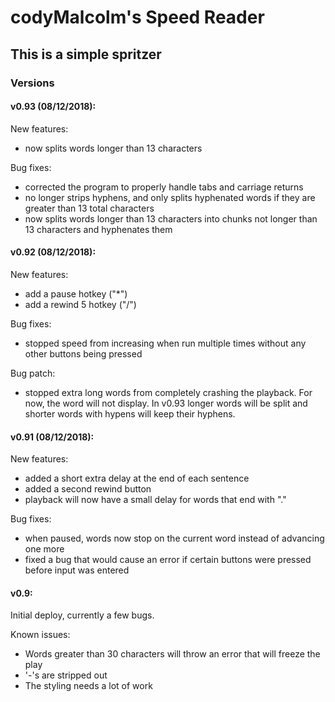 # codyMalcolm's Speed Reader

## This is a simple spritzer

### Versions

#### v0.93 (08/12/2018):

New features:
- now splits words longer than 13 characters

Bug fixes:
- corrected the program to properly handle tabs and carriage returns
- no longer strips hyphens, and only splits hyphenated words if they are greater than 13 total characters
- now splits words longer than 13 characters into chunks not longer than 13 characters and hyphenates them

#### v0.92 (08/12/2018):

New features:
- add a pause hotkey ("\*")
- add a rewind 5 hotkey ("/")

Bug fixes:
- stopped speed from increasing when run multiple times without any other buttons being pressed

Bug patch:
- stopped extra long words from completely crashing the playback. For now, the word will not display. In v0.93 longer words will be split and shorter words with hypens will keep their hyphens.

#### v0.91 (08/12/2018):

New features:
- added a short extra delay at the end of each sentence
- added a second rewind button
- playback will now have a small delay for words that end with "."

Bug fixes:
- when paused, words now stop on the current word instead of advancing one more
- fixed a bug that would cause an error if certain buttons were pressed before input was entered


#### v0.9:

Initial deploy, currently a few bugs.

Known issues:
* Words greater than 30 characters will throw an error that will freeze the play
* '-'s are stripped out
* The styling needs a lot of work
